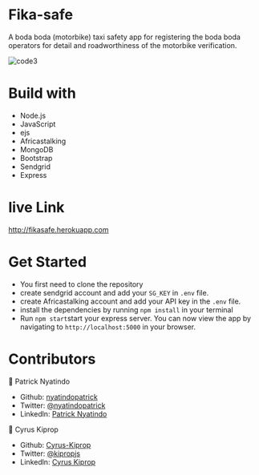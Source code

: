 # Fika-safe

A boda boda (motorbike) taxi safety app for registering the boda boda operators for detail and roadworthiness of the motorbike verification.

![code3](https://user-images.githubusercontent.com/48393059/85285798-31b30300-b49a-11ea-8016-a571d2ab2668.png)

# Build with

- Node.js
- JavaScript
- ejs
- Africastalking
- MongoDB
- Bootstrap
- Sendgrid
- Express

# live Link
http://fikasafe.herokuapp.com

# Get Started

- You first need to clone the repository
- create sendgrid account and add your `SG_KEY` in `.env` file.
- create Africastalking account and add your API key in the `.env` file.
- install the dependencies by running `npm install` in your terminal
- Run `npm start`start your express server. You can now view the app by navigating to `http://localhost:5000` in your browser.

# Contributors
👤 Patrick Nyatindo

- Github: [nyatindopatrick](https://github.com/nyatindopatrick)
- Twitter: [@nyatindopatrick](https://twitter.com/nyatindopatrick)
- Linkedln: [Patrick Nyatindo](https://www.linkedin.com/in/nyatindopatrick)

👤 Cyrus Kiprop
- Github: [Cyrus-Kiprop](https://github.com/Cyrus-Kiprop)
- Twitter: [@kipropjs](https://twitter.com)
- Linkedln: [Cyrus Kiprop](https://www.linkedin.com/in/)
